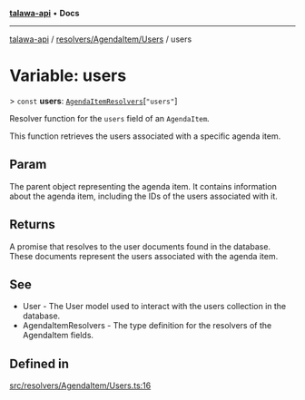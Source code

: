 [**talawa-api**](../../../../README.md) • **Docs**

***

[talawa-api](../../../../modules.md) / [resolvers/AgendaItem/Users](../README.md) / users

# Variable: users

\> `const` **users**: [`AgendaItemResolvers`](../../../../types/generatedGraphQLTypes/type-aliases/AgendaItemResolvers.md)\[`"users"`\]

Resolver function for the `users` field of an `AgendaItem`.

This function retrieves the users associated with a specific agenda item.

## Param

The parent object representing the agenda item. It contains information about the agenda item, including the IDs of the users associated with it.

## Returns

A promise that resolves to the user documents found in the database. These documents represent the users associated with the agenda item.

## See

 - User - The User model used to interact with the users collection in the database.
 - AgendaItemResolvers - The type definition for the resolvers of the AgendaItem fields.

## Defined in

[src/resolvers/AgendaItem/Users.ts:16](https://github.com/PalisadoesFoundation/talawa-api/blob/92443bb6a5ff3ed66457149a509401986a82e570/src/resolvers/AgendaItem/Users.ts#L16)
